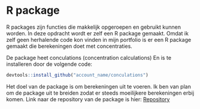 # R package

R packages zijn functies die makkelijk opgeroepen en gebruikt kunnen worden. In deze opdracht wordt er zelf een R package gemaakt. Omdat ik zelf geen herhalende code kon vinden in mijn portfolio is er een R package gemaakt die berekeningen doet met concentraties.

De package heet conculations (concentration calculations) En is te installeren door de volgende code:


```r
devtools::install_github("account_name/conculations")
```

Het doel van de package is om berekeningen uit te voeren. Ik ben van plan om de package uit te breiden zodat er steeds moeilijkere berekeningen erbij komen. Link naar de repository van de package is hier: [Repository](https://github.com/annavandonkersgoed/conculations.git)
